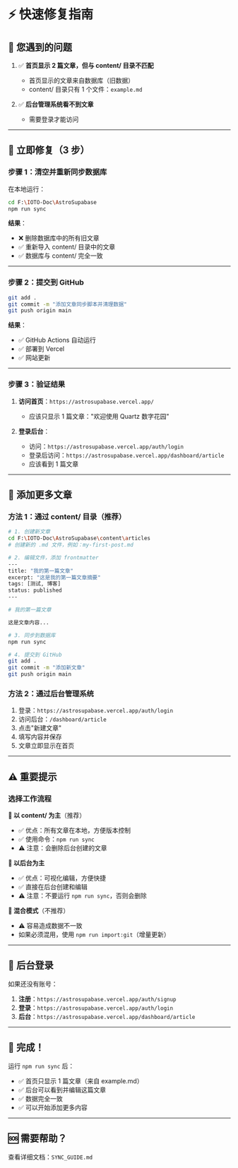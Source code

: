 # ⚡ 快速修复指南

## 🎯 您遇到的问题

1. ✅ **首页显示 2 篇文章，但与 content/ 目录不匹配**
   - 首页显示的文章来自数据库（旧数据）
   - content/ 目录只有 1 个文件：`example.md`
   
2. ✅ **后台管理系统看不到文章**
   - 需要登录才能访问

---

## 🚀 立即修复（3 步）

### 步骤 1：清空并重新同步数据库

在本地运行：

```bash
cd F:\IOTO-Doc\AstroSupabase
npm run sync
```

**结果**：
- ❌ 删除数据库中的所有旧文章
- ✅ 重新导入 content/ 目录中的文章
- ✅ 数据库与 content/ 完全一致

---

### 步骤 2：提交到 GitHub

```bash
git add .
git commit -m "添加文章同步脚本并清理数据"
git push origin main
```

**结果**：
- ✅ GitHub Actions 自动运行
- ✅ 部署到 Vercel
- ✅ 网站更新

---

### 步骤 3：验证结果

1. **访问首页**：`https://astrosupabase.vercel.app/`
   - 应该只显示 1 篇文章："欢迎使用 Quartz 数字花园"

2. **登录后台**：
   - 访问：`https://astrosupabase.vercel.app/auth/login`
   - 登录后访问：`https://astrosupabase.vercel.app/dashboard/article`
   - 应该看到 1 篇文章

---

## 📝 添加更多文章

### 方法 1：通过 content/ 目录（推荐）

```bash
# 1. 创建新文章
cd F:\IOTO-Doc\AstroSupabase\content\articles
# 创建新的 .md 文件，例如：my-first-post.md

# 2. 编辑文件，添加 frontmatter
---
title: "我的第一篇文章"
excerpt: "这是我的第一篇文章摘要"
tags: [测试, 博客]
status: published
---

# 我的第一篇文章

这是文章内容...

# 3. 同步到数据库
npm run sync

# 4. 提交到 GitHub
git add .
git commit -m "添加新文章"
git push origin main
```

### 方法 2：通过后台管理系统

1. 登录：`https://astrosupabase.vercel.app/auth/login`
2. 访问后台：`/dashboard/article`
3. 点击"新建文章"
4. 填写内容并保存
5. 文章立即显示在首页

---

## ⚠️ 重要提示

### 选择工作流程

**🔹 以 content/ 为主**（推荐）
- ✅ 优点：所有文章在本地，方便版本控制
- ✅ 使用命令：`npm run sync`
- ⚠️ 注意：会删除后台创建的文章

**🔹 以后台为主**
- ✅ 优点：可视化编辑，方便快捷
- ✅ 直接在后台创建和编辑
- ⚠️ 注意：不要运行 `npm run sync`，否则会删除

**🔹 混合模式**（不推荐）
- ⚠️ 容易造成数据不一致
- 如果必须混用，使用 `npm run import:git`（增量更新）

---

## 🔐 后台登录

如果还没有账号：

1. **注册**：`https://astrosupabase.vercel.app/auth/signup`
2. **登录**：`https://astrosupabase.vercel.app/auth/login`
3. **后台**：`https://astrosupabase.vercel.app/dashboard/article`

---

## 🎉 完成！

运行 `npm run sync` 后：
- ✅ 首页只显示 1 篇文章（来自 example.md）
- ✅ 后台可以看到并编辑这篇文章
- ✅ 数据完全一致
- ✅ 可以开始添加更多内容

---

## 🆘 需要帮助？

查看详细文档：`SYNC_GUIDE.md`


